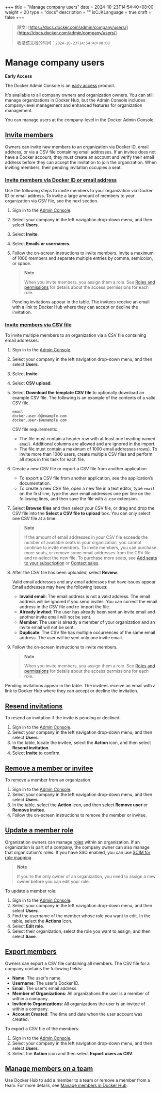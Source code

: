 +++
title = "Manage company users"
date = 2024-10-23T14:54:40+08:00
weight = 20
type = "docs"
description = ""
isCJKLanguage = true
draft = false
+++

> 原文: [https://docs.docker.com/admin/company/users/](https://docs.docker.com/admin/company/users/)
>
> 收录该文档的时间：`2024-10-23T14:54:40+08:00`

# Manage company users

**Early Access**

The Docker Admin Console is an [early access](https://docs.docker.com/release-lifecycle#early-access-ea) product.

It's available to all company owners and organization owners. You can still manage organizations in Docker Hub, but the Admin Console includes company-level management and enhanced features for organization management.

You can manage users at the company-level in the Docker Admin Console.

## [Invite members](https://docs.docker.com/admin/company/users/#invite-members)

Owners can invite new members to an organization via Docker ID, email address, or via a CSV file containing email addresses. If an invitee does not have a Docker account, they must create an account and verify their email address before they can accept the invitation to join the organization. When inviting members, their pending invitation occupies a seat.

### [Invite members via Docker ID or email address](https://docs.docker.com/admin/company/users/#invite-members-via-docker-id-or-email-address)

Use the following steps to invite members to your organization via Docker ID or email address. To invite a large amount of members to your organization via CSV file, see the next section.

1. Sign in to the [Admin Console](https://admin.docker.com/).

2. Select your company in the left navigation drop-down menu, and then select **Users**.

3. Select **Invite**.

4. Select **Emails or usernames**.

5. Follow the on-screen instructions to invite members. Invite a maximum of 1000 members and separate multiple entries by comma, semicolon, or space.

   > **Note**
   >
   > When you invite members, you assign them a role. See [Roles and permissions](https://docs.docker.com/security/for-admins/roles-and-permissions/) for details about the access permissions for each role.

   Pending invitations appear in the table. The invitees receive an email with a link to Docker Hub where they can accept or decline the invitation.

### [Invite members via CSV file](https://docs.docker.com/admin/company/users/#invite-members-via-csv-file)

To invite multiple members to an organization via a CSV file containing email addresses:

1. Sign in to the [Admin Console](https://admin.docker.com/).

2. Select your company in the left navigation drop-down menu, and then select **Users**.

3. Select **Invite**.

4. Select **CSV upload**.

5. Select **Download the template CSV file** to optionally download an example CSV file. The following is an example of the contents of a valid CSV file.

   

   ```text
   email
   docker.user-0@example.com
   docker.user-1@example.com
   ```

   CSV file requirements:

   - The file must contain a header row with at least one heading named `email`. Additional columns are allowed and are ignored in the import.
   - The file must contain a maximum of 1000 email addresses (rows). To invite more than 1000 users, create multiple CSV files and perform all steps in this task for each file.

6. Create a new CSV file or export a CSV file from another application.

   - To export a CSV file from another application, see the application’s documentation.
   - To create a new CSV file, open a new file in a text editor, type `email` on the first line, type the user email addresses one per line on the following lines, and then save the file with a .csv extension.

7. Select **Browse files** and then select your CSV file, or drag and drop the CSV file into the **Select a CSV file to upload** box. You can only select one CSV file at a time.

   > **Note**
   >
   > If the amount of email addresses in your CSV file exceeds the number of available seats in your organization, you cannot continue to invite members. To invite members, you can purchase more seats, or remove some email addresses from the CSV file and re-select the new file. To purchase more seats, see [Add seats to your subscription](https://docs.docker.com/subscription/add-seats/) or [Contact sales](https://www.docker.com/pricing/contact-sales/).

8. After the CSV file has been uploaded, select **Review**.

   Valid email addresses and any email addresses that have issues appear. Email addresses may have the following issues:

   - **Invalid email**: The email address is not a valid address. The email address will be ignored if you send invites. You can correct the email address in the CSV file and re-import the file.
   - **Already invited**: The user has already been sent an invite email and another invite email will not be sent.
   - **Member**: The user is already a member of your organization and an invite email will not be sent.
   - **Duplicate**: The CSV file has multiple occurrences of the same email address. The user will be sent only one invite email.

9. Follow the on-screen instructions to invite members.

   > **Note**
   >
   > When you invite members, you assign them a role. See [Roles and permissions](https://docs.docker.com/security/for-admins/roles-and-permissions/) for details about the access permissions for each role.

Pending invitations appear in the table. The invitees receive an email with a link to Docker Hub where they can accept or decline the invitation.

## [Resend invitations](https://docs.docker.com/admin/company/users/#resend-invitations)

To resend an invitation if the invite is pending or declined:

1. Sign in to the [Admin Console](https://admin.docker.com/).
2. Select your company in the left navigation drop-down menu, and then select **Users**.
3. In the table, locate the invitee, select the **Action** icon, and then select **Resend invitation**.
4. Select **Invite** to confirm.

## [Remove a member or invitee](https://docs.docker.com/admin/company/users/#remove-a-member-or-invitee)

To remove a member from an organization:

1. Sign in to the [Admin Console](https://admin.docker.com/).
2. Select your company in the left navigation drop-down menu, and then select **Users**.
3. In the table, select the **Action** icon, and then select **Remove user** or **Remove invitee**.
4. Follow the on-screen instructions to remove the member or invitee.

## [Update a member role](https://docs.docker.com/admin/company/users/#update-a-member-role)

Organization owners can manage [roles](https://docs.docker.com/security/for-admins/roles-and-permissions/) within an organization. If an organization is part of a company, the company owner can also manage that organization's roles. If you have SSO enabled, you can use [SCIM for role mapping](https://docs.docker.com/security/for-admins/provisioning/scim/).

> **Note**
>
> If you're the only owner of an organization, you need to assign a new owner before you can edit your role.

To update a member role:

1. Sign in to the [Admin Console](https://admin.docker.com/).
2. Select your company in the left navigation drop-down menu, and then select **Users**.
3. Find the username of the member whose role you want to edit. In the table, select the **Actions** icon.
4. Select **Edit role**.
5. Select their organization, select the role you want to assign, and then select **Save**.

## [Export members](https://docs.docker.com/admin/company/users/#export-members)

Owners can export a CSV file containing all members. The CSV file for a company contains the following fields:

- **Name**: The user's name.
- **Username**: The user's Docker ID.
- **Email**: The user's email address.
- **Member of Organizations**: All organizations the user is a member of within a company.
- **Invited to Organizations**: All organizations the user is an invitee of within a company.
- **Account Created**: The time and date when the user account was created.

To export a CSV file of the members:

1. Sign in to the [Admin Console](https://admin.docker.com/).
2. Select your company in the left navigation drop-down menu, and then select **Users**.
3. Select the **Action** icon and then select **Export users as CSV**.

## [Manage members on a team](https://docs.docker.com/admin/company/users/#manage-members-on-a-team)

Use Docker Hub to add a member to a team or remove a member from a team. For more details, see [Manage members in Docker Hub](https://docs.docker.com/admin/organization/members/#manage-members-on-a-team).
